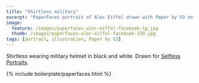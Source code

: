 ```yaml
---
title: "Shirtless military"
excerpt: "PaperFaces portrait of Alec Eiffel drawn with Paper by 53 on an iPad."
image: 
  feature: /images/paperfaces-alec-eiffel-facebook-lg.jpg
  thumb: /images/paperfaces-alec-eiffel-facebook-150.jpg
tags: [portrait, illustration, Paper by 53]
---
```


Shirtless wearing military helmet in black and white. Drawn for [Selfless Portraits](http://selflessportraits.com).

{% include boilerplate/paperfaces.html %}